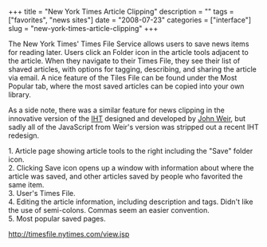 +++
title = "New York Times Article Clipping"
description = ""
tags = ["favorites", "news sites"]
date = "2008-07-23"
categories = ["interface"]
slug = "new-york-times-article-clipping"
+++


<p>The New York Times' Times File Service allows users to save news items for reading later. Users click an Folder icon in the article tools adjacent to the article. When they navigate to their Times File, they see their list of shaved articles, with options for tagging, describing, and sharing the article via email. A nice feature of the Tiles File can be found under the Most Popular tab, where the most saved articles can be copied into your own library. </p>
<p>As a side note, there was a similar feature for news clipping in the innovative version of the <a href="http://iht.com/">IHT</a> designed and developed by <a href="http://www.ironicsans.com/thsrs/">John Weir</a>, but sadly all of the JavaScript from Weir's version was stripped out a recent IHT redesign.</p>
<div id="screens-full" class="clear"><div class="caption">1. Article page showing article tools to the right including the &quot;Save&quot; folder icon.</div><div class="fullimg clear"><a href="http://media.konigi.com/interface/nytimes-favoriting-1.png" class="group" rel="group" title="1. Article page showing article tools to the right including the &quot;Save&quot; folder icon."><img src="http://media.konigi.com/interface/nytimes-favoriting-1.png" alt="" class="img-responsive"></a></div></div><div id="screens-full" class="clear"><div class="caption">2. Clicking Save icon opens up a window with information about where the article was saved, and other articles saved by people who favorited the same item. </div><div class="fullimg clear"><a href="http://media.konigi.com/interface/nytimes-favoriting-2.png" class="group" rel="group" title="2. Clicking Save icon opens up a window with information about where the article was saved, and othe..."><img src="http://media.konigi.com/interface/nytimes-favoriting-2.png" alt="" class="img-responsive"></a></div></div><div id="screens-full" class="clear"><div class="caption">3. User's Times File.</div><div class="fullimg clear"><a href="http://media.konigi.com/interface/nytimes-favoriting-3.png" class="group" rel="group" title="3. User's Times File."><img src="http://media.konigi.com/interface/nytimes-favoriting-3.png" alt="" class="img-responsive"></a></div></div><div id="screens-full" class="clear"><div class="caption">4. Editing the article information, including description and tags. Didn't like the use of semi-colons. Commas seem an easier convention.</div><div class="fullimg clear"><a href="http://media.konigi.com/interface/nytimes-favoriting-4.png" class="group" rel="group" title="4. Editing the article information, including description and tags. Didn't like the use of semi..."><img src="http://media.konigi.com/interface/nytimes-favoriting-4.png" alt="" class="img-responsive"></a></div></div><div id="screens-full" class="clear"><div class="caption">5. Most popular saved pages.</div><div class="fullimg clear"><a href="http://media.konigi.com/interface/nytimes-favoriting-5.png" class="group" rel="group" title="5. Most popular saved pages."><img src="http://media.konigi.com/interface/nytimes-favoriting-5.png" alt="" class="img-responsive"></a></div></div>        
<p><a href="http://timesfile.nytimes.com/view.jsp">http://timesfile.nytimes.com/view.jsp</a></p>

